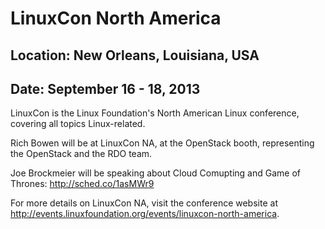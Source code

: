 # LinuxCon North America
## Location: New Orleans, Louisiana, USA
## Date: September 16 - 18, 2013

LinuxCon is the Linux Foundation's North American Linux conference, covering all topics Linux-related.

Rich Bowen will be at LinuxCon NA, at the OpenStack booth, representing the OpenStack and the RDO team.

Joe Brockmeier will be speaking about Cloud Comupting and Game of
Thrones: http://sched.co/1asMWr9

For more details on LinuxCon NA, visit the conference website at
<http://events.linuxfoundation.org/events/linuxcon-north-america>.

